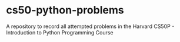 # cs50-python-problems
A repository to record all attempted problems in the Harvard CS50P - Introduction to Python Programming Course
